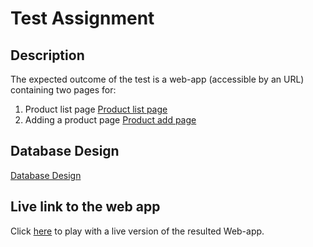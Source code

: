 #  Test Assignment


## Description

The expected outcome of the test is a web-app (accessible by an URL) containing two pages for:

1. Product list page
[Product list page](/images/ProductListPage.png)
2. Adding a product page
[Product add page](/images/ProductAddPage.png)


## Database Design

[Database Design](/images/DatabaseDesign.png)

## Live link to the web app

Click [here](https://juniortestkouotounahum.000webhostapp.com/index.php) to play with a live version of the resulted Web-app.

